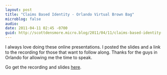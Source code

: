 ```yaml
---
layout: post
title: "Claims Based Identity - Orlando Virtual Brown Bag"
microblog: false
audio:
date: 2011-04-11 02:45 -0700
guid: http://scottdensmore.micro.blog/2011/04/11/claims-based-identity-orlando-virtual-brown-bag.html
---
```


I always love doing these online presentations. I posted the slides and a link to the recording for those that want to follow along. Thanks for the guys in Orlando for allowing me the time to speak.

Go get the recording and slides [here](http://scottdensmore.typepad.com/blog/talks.html).